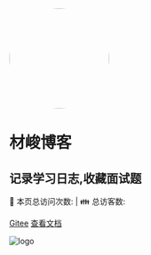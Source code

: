 
<img width="180px" style="border-radius: 50%" bor src="/img/ico/favicon.ico">

# 材峻博客
## 记录学习日志,收藏面试题

<span id="busuanzi_container_site_pv">
    👀 本页总访问次数:<span id="busuanzi_value_site_pv"></span> 
</span>
<span id="busuanzi_container_site_uv" > 
    | 👪 总访客数: <span id="busuanzi_value_site_uv"></span>
</span>

[Gitee](https://gitee.com/meng-hao/jieni)
[查看文档](README.md)

![logo](/img/cj.jpg)
